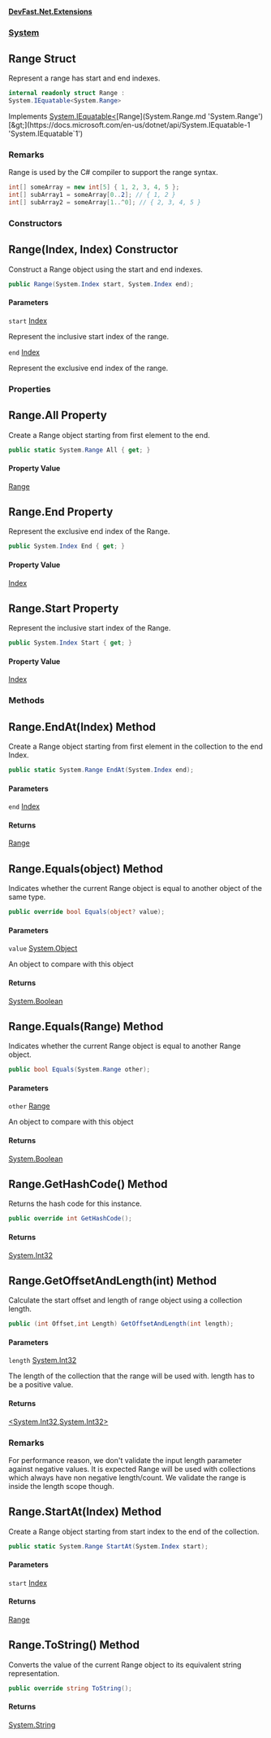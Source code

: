 #### [DevFast.Net.Extensions](index.md 'index')
### [System](System.md 'System')

## Range Struct

Represent a range has start and end indexes.

```csharp
internal readonly struct Range :
System.IEquatable<System.Range>
```

Implements [System.IEquatable&lt;](https://docs.microsoft.com/en-us/dotnet/api/System.IEquatable-1 'System.IEquatable`1')[Range](System.Range.md 'System.Range')[&gt;](https://docs.microsoft.com/en-us/dotnet/api/System.IEquatable-1 'System.IEquatable`1')

### Remarks
Range is used by the C# compiler to support the range syntax.

```csharp
int[] someArray = new int[5] { 1, 2, 3, 4, 5 };
int[] subArray1 = someArray[0..2]; // { 1, 2 }
int[] subArray2 = someArray[1..^0]; // { 2, 3, 4, 5 }
```
### Constructors

<a name='System.Range.Range(System.Index,System.Index)'></a>

## Range(Index, Index) Constructor

Construct a Range object using the start and end indexes.

```csharp
public Range(System.Index start, System.Index end);
```
#### Parameters

<a name='System.Range.Range(System.Index,System.Index).start'></a>

`start` [Index](System.Index.md 'System.Index')

Represent the inclusive start index of the range.

<a name='System.Range.Range(System.Index,System.Index).end'></a>

`end` [Index](System.Index.md 'System.Index')

Represent the exclusive end index of the range.
### Properties

<a name='System.Range.All'></a>

## Range.All Property

Create a Range object starting from first element to the end.

```csharp
public static System.Range All { get; }
```

#### Property Value
[Range](System.Range.md 'System.Range')

<a name='System.Range.End'></a>

## Range.End Property

Represent the exclusive end index of the Range.

```csharp
public System.Index End { get; }
```

#### Property Value
[Index](System.Index.md 'System.Index')

<a name='System.Range.Start'></a>

## Range.Start Property

Represent the inclusive start index of the Range.

```csharp
public System.Index Start { get; }
```

#### Property Value
[Index](System.Index.md 'System.Index')
### Methods

<a name='System.Range.EndAt(System.Index)'></a>

## Range.EndAt(Index) Method

Create a Range object starting from first element in the collection to the end Index.

```csharp
public static System.Range EndAt(System.Index end);
```
#### Parameters

<a name='System.Range.EndAt(System.Index).end'></a>

`end` [Index](System.Index.md 'System.Index')

#### Returns
[Range](System.Range.md 'System.Range')

<a name='System.Range.Equals(object)'></a>

## Range.Equals(object) Method

Indicates whether the current Range object is equal to another object of the same type.

```csharp
public override bool Equals(object? value);
```
#### Parameters

<a name='System.Range.Equals(object).value'></a>

`value` [System.Object](https://docs.microsoft.com/en-us/dotnet/api/System.Object 'System.Object')

An object to compare with this object

#### Returns
[System.Boolean](https://docs.microsoft.com/en-us/dotnet/api/System.Boolean 'System.Boolean')

<a name='System.Range.Equals(System.Range)'></a>

## Range.Equals(Range) Method

Indicates whether the current Range object is equal to another Range object.

```csharp
public bool Equals(System.Range other);
```
#### Parameters

<a name='System.Range.Equals(System.Range).other'></a>

`other` [Range](System.Range.md 'System.Range')

An object to compare with this object

#### Returns
[System.Boolean](https://docs.microsoft.com/en-us/dotnet/api/System.Boolean 'System.Boolean')

<a name='System.Range.GetHashCode()'></a>

## Range.GetHashCode() Method

Returns the hash code for this instance.

```csharp
public override int GetHashCode();
```

#### Returns
[System.Int32](https://docs.microsoft.com/en-us/dotnet/api/System.Int32 'System.Int32')

<a name='System.Range.GetOffsetAndLength(int)'></a>

## Range.GetOffsetAndLength(int) Method

Calculate the start offset and length of range object using a collection length.

```csharp
public (int Offset,int Length) GetOffsetAndLength(int length);
```
#### Parameters

<a name='System.Range.GetOffsetAndLength(int).length'></a>

`length` [System.Int32](https://docs.microsoft.com/en-us/dotnet/api/System.Int32 'System.Int32')

The length of the collection that the range will be used with. length has to be a positive value.

#### Returns
[&lt;](https://docs.microsoft.com/en-us/dotnet/api/System.ValueTuple 'System.ValueTuple')[System.Int32](https://docs.microsoft.com/en-us/dotnet/api/System.Int32 'System.Int32')[,](https://docs.microsoft.com/en-us/dotnet/api/System.ValueTuple 'System.ValueTuple')[System.Int32](https://docs.microsoft.com/en-us/dotnet/api/System.Int32 'System.Int32')[&gt;](https://docs.microsoft.com/en-us/dotnet/api/System.ValueTuple 'System.ValueTuple')

### Remarks
For performance reason, we don't validate the input length parameter against negative values.
It is expected Range will be used with collections which always have non negative length/count.
We validate the range is inside the length scope though.

<a name='System.Range.StartAt(System.Index)'></a>

## Range.StartAt(Index) Method

Create a Range object starting from start index to the end of the collection.

```csharp
public static System.Range StartAt(System.Index start);
```
#### Parameters

<a name='System.Range.StartAt(System.Index).start'></a>

`start` [Index](System.Index.md 'System.Index')

#### Returns
[Range](System.Range.md 'System.Range')

<a name='System.Range.ToString()'></a>

## Range.ToString() Method

Converts the value of the current Range object to its equivalent string representation.

```csharp
public override string ToString();
```

#### Returns
[System.String](https://docs.microsoft.com/en-us/dotnet/api/System.String 'System.String')